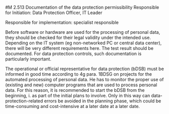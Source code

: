 #M 2.513 Documentation of the data protection permissibility
Responsible for Initiation: Data Protection Officer, IT Leader

Responsible for implementation: specialist responsible

Before software or hardware are used for the processing of personal data, they should be checked for their legal validity under the intended use. Depending on the IT system (eg non-networked PC or central data center), there will be very different requirements here. The test result should be documented. For data protection controls, such documentation is particularly important.

The operational or official representative for data protection (bDSB) must be informed in good time according to   4g para. 1BDSG on projects for the automated processing of personal data. He has to monitor the proper use of (existing and new) computer programs that are used to process personal data. For this reason, it is recommended to start the bDSB from the beginning, i. as part of the initial plans to involve. Only in this way can data-protection-related errors be avoided in the planning phase, which could be time-consuming and cost-intensive at a later date at a later date.



